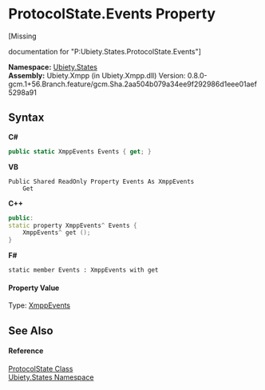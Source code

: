 # ProtocolState.Events Property 
 

\[Missing <summary> documentation for "P:Ubiety.States.ProtocolState.Events"\]

**Namespace:**&nbsp;<a href="20b8e647-a51d-e28e-4067-8a55aba73e08">Ubiety.States</a><br />**Assembly:**&nbsp;Ubiety.Xmpp (in Ubiety.Xmpp.dll) Version: 0.8.0-gcm.1+56.Branch.feature/gcm.Sha.2aa504b079a34ee9f292986d1eee01aef5298a91

## Syntax

**C#**<br />
``` C#
public static XmppEvents Events { get; }
```

**VB**<br />
``` VB
Public Shared ReadOnly Property Events As XmppEvents
	Get
```

**C++**<br />
``` C++
public:
static property XmppEvents^ Events {
	XmppEvents^ get ();
}
```

**F#**<br />
``` F#
static member Events : XmppEvents with get

```


#### Property Value
Type: <a href="53afd0a6-cf28-9557-2822-4438f8918532">XmppEvents</a>

## See Also


#### Reference
<a href="953c9694-4889-010e-7be3-c9913ba654da">ProtocolState Class</a><br /><a href="20b8e647-a51d-e28e-4067-8a55aba73e08">Ubiety.States Namespace</a><br />